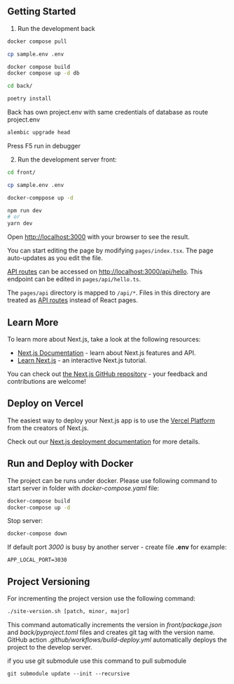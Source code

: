 ## Getting Started

1. Run the development back

```bash
docker compose pull

cp sample.env .env

docker compose build
docker compose up -d db

cd back/

poetry install

```

Back has own project.env with same credentials of database as route project.env

```bash
alembic upgrade head
```

Press F5 run in debugger

2. Run the development server front:

```bash
cd front/

cp sample.env .env

docker-comppose up -d

npm run dev
# or
yarn dev
```

Open [http://localhost:3000](http://localhost:3000) with your browser to see the result.

You can start editing the page by modifying `pages/index.tsx`. The page auto-updates as you edit the file.

[API routes](https://nextjs.org/docs/api-routes/introduction) can be accessed on [http://localhost:3000/api/hello](http://localhost:3000/api/hello). This endpoint can be edited in `pages/api/hello.ts`.

The `pages/api` directory is mapped to `/api/*`. Files in this directory are treated as [API routes](https://nextjs.org/docs/api-routes/introduction) instead of React pages.

## Learn More

To learn more about Next.js, take a look at the following resources:

- [Next.js Documentation](https://nextjs.org/docs) - learn about Next.js features and API.
- [Learn Next.js](https://nextjs.org/learn) - an interactive Next.js tutorial.

You can check out [the Next.js GitHub repository](https://github.com/vercel/next.js/) - your feedback and contributions are welcome!

## Deploy on Vercel

The easiest way to deploy your Next.js app is to use the [Vercel Platform](https://vercel.com/new?utm_medium=default-template&filter=next.js&utm_source=create-next-app&utm_campaign=create-next-app-readme) from the creators of Next.js.

Check out our [Next.js deployment documentation](https://nextjs.org/docs/deployment) for more details.

## Run and Deploy with Docker

The project can be runs under docker. Please use following command to start server in folder with _docker-compose.yaml_ file:

```bash
docker-compose build
docker-compose up -d
```

Stop server:

```bash
docker-compose down
```

If default port _3000_ is busy by another server - create file **.env** for example:

```
APP_LOCAL_PORT=3030
```

## Project Versioning

For incrementing the project version use the following command:

```bash
./site-version.sh [patch, minor, major]
```

This command automatically increments the version in _front/package.json_ and _back/pyproject.toml_ files and creates git tag with the version name. GitHub action _.github/workflows/build-deploy.yml_ automatically deploys the project to the develop server.

if you use git submodule use this command to pull submodule

```
git submodule update --init --recursive
```
